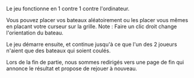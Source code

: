 Le jeu fonctionne en 1 contre 1 contre l'ordinateur.

Vous pouvez placer vos bateaux aléatoirement ou les placer vous mêmes en placant votre curseur sur la grille.
Note : Faire un clic droit change l'orientation du bateau. 

Le jeu démarre ensuite, et continue jusqu'à ce que l'un des 2 joueurs n'aient que des bateaux qui soient coulés.

Lors de la fin de partie, nous sommes redirigés vers une page de fin qui annonce le résultat et propose de rejouer à nouveau.
